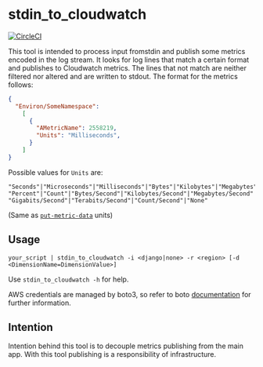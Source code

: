 # stdin_to_cloudwatch

[![CircleCI](https://circleci.com/gh/jvalduvieco/stdin_to_cloudwatch/tree/master.svg?style=svg)](https://circleci.com/gh/jvalduvieco/stdin_to_cloudwatch/tree/master)

This tool is intended to process input fromstdin and publish some metrics encoded in the log stream.
It looks for log lines that match a certain format and publishes to Cloudwatch metrics. The lines that not match are neither
filtered nor altered and are written to stdout.
The format for the metrics follows:
```json
{
  "Environ/SomeNamespace": 
    [
      {
        "AMetricName": 2558219, 
        "Units": "Milliseconds",
      }
    ]
}
```

Possible values for `Units` are:
```
"Seconds"|"Microseconds"|"Milliseconds"|"Bytes"|"Kilobytes"|"Megabytes"|"Gigabytes"|"Terabytes"|"Bits"|"Kilobits"|"Megabits"|"Gigabits"|"Terabits"|
"Percent"|"Count"|"Bytes/Second"|"Kilobytes/Second"|"Megabytes/Second"|"Gigabytes/Second"|"Terabytes/Second"|"Bits/Second"|"Kilobits/Second"|"Megabits/Second"|
"Gigabits/Second"|"Terabits/Second"|"Count/Second"|"None"
```

(Same as [`put-metric-data`](https://docs.aws.amazon.com/cli/latest/reference/cloudwatch/put-metric-data.html) units) 

## Usage
```
your_script | stdin_to_cloudwatch -i <django|none> -r <region> [-d <DimensionName=DimensionValue>]
```

Use `stdin_to_cloudwatch -h` for help.

AWS credentials are managed by boto3, so refer to boto [documentation](https://boto3.amazonaws.com/v1/documentation/api/latest/guide/quickstart.html#configuration) for further information.

## Intention
Intention behind this tool is to decouple metrics publishing from the main app. With this tool publishing is a responsibility of infrastructure.
